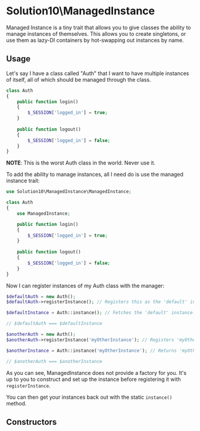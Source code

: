 # Solution10\ManagedInstance

Managed Instance is a tiny trait that allows you to give classes the ability to
manage instances of themselves. This allows you to create singletons, or use them
as lazy-DI containers by hot-swapping out instances by name.

## Usage

Let's say I have a class called "Auth" that I want to have multiple instances of itself,
all of which should be managed through the class.

```php
class Auth
{
    public function login()
    {
        $_SESSION['logged_in'] = true;    
    }
    
    public function logout()
    {
        $_SESSION['logged_in'] = false;
    }
}
```

**NOTE**: This is the worst Auth class in the world. Never use it.

To add the ability to manage instances, all I need do is use the managed instance trait:

```php
use Solution10\ManagedInstance\ManagedInstance;

class Auth
{
    use ManagedInstance;

    public function login()
    {
        $_SESSION['logged_in'] = true;    
    }
    
    public function logout()
    {
        $_SESSION['logged_in'] = false;
    }
}
```

Now I can register instances of my Auth class with the manager:

```php
$defaultAuth = new Auth();
$defaultAuth->registerInstance(); // Registers this as the 'default' instance

$defaultInstance = Auth::instance(); // Fetches the 'default' instance.

// $defaultAuth === $defaultInstance

$anotherAuth = new Auth();
$anotherAuth->registerInstance('myOtherInstance'); // Registers 'myOtherInstance'

$anotherInstance = Auth::instance('myOtherInstance'); // Returns 'myOtherInstance' instance.

// $anotherAuth === $anotherInstance
```

As you can see, ManagedInstance does not provide a factory for you. It's up to you to construct and set
up the instance before registering it with `registerInstance`.

You can then get your instances back out with the static `instance()` method.

## Constructors


